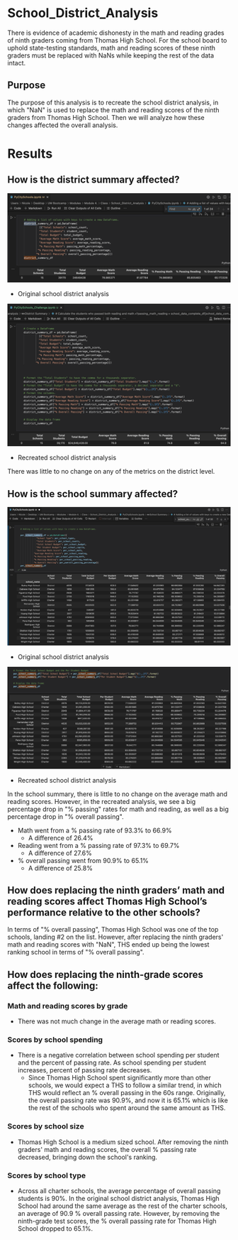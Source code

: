 # School_District_Analysis

There is evidence of academic dishonesty in the math and reading grades of ninth graders coming from Thomas High School. For the school board to uphold state-testing standards, math and reading scores of these ninth graders must be replaced with NaNs while keeping the rest of the data intact.

## Purpose
The purpose of this analysis is to recreate the school district analysis, in which "NaN" is used to replace the math and reading scores of the ninth graders from Thomas High School. Then we will analyze how these changes affected the overall analysis.

# Results

## How is the district summary affected?

![](Resources/Images/district_summary_before.png)
- Original school district analysis

![](Resources/Images/district_summary_after.png)
- Recreated school district analysis

There was little to no change on any of the metrics on the district level.

## How is the school summary affected?

![](Resources/Images/school_summary_before.png)
- Original school district analysis

![](Resources/Images/school_summary_after.png)
- Recreated school district analysis

In the school summary, there is little to no change on the average math and reading scores. However, in the recreated analysis, we see a big percentage drop in "% passing" rates for math and reading, as well as a big percentage drop in "% overall passing".
- Math went from a % passing rate of 93.3% to 66.9%
    - A difference of 26.4%
- Reading went from a % passing rate of 97.3% to 69.7%
    - A difference of 27.6%
- % overall passing went from 90.9% to 65.1%
    - A difference of 25.8%
 

## How does replacing the ninth graders’ math and reading scores affect Thomas High School’s performance relative to the other schools?

In terms of "% overall passing", Thomas High School was one of the top schools, landing #2 on the list. However, after replacing the ninth graders' math and reading scores with "NaN", THS ended up being the lowest ranking school in terms of "% overall passing".

## How does replacing the ninth-grade scores affect the following:

### Math and reading scores by grade
- There was not much change in the average math or reading scores. 

### Scores by school spending
- There is a negative correlation between school spending per student and the percent of passing rate. As school spending per student increases, percent of passing rate decreases. 
    - Since Thomas High School spent significantly more than other schools, we would expect a THS to follow a similar trend, in which THS would reflect an % overall passing in the 60s range.
    Originally, the overall passing rate was 90.9%, and now it is 65.1% which is like the rest of the schools who spent around the same amount as THS. 

### Scores by school size
- Thomas High School is a medium sized school. After removing the ninth graders' math and reading scores, the overall % passing rate decreased, bringing down the school's ranking.

### Scores by school type
- Across all charter schools, the average percentage of overall passing students is 90%. In the original school district analysis, Thomas High School had around the same average as the rest of the charter schools, an average of 90.9 % overall passing rate. However, by removing the ninth-grade test scores, the % overall passing rate for Thomas High School dropped to 65.1%.
